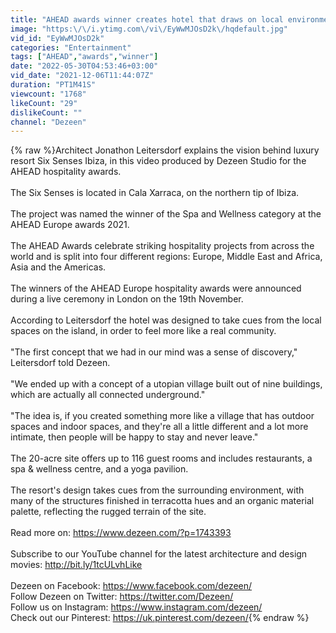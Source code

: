 ```yaml
---
title: "AHEAD awards winner creates hotel that draws on local environment"
image: "https:\/\/i.ytimg.com\/vi\/EyWwMJOsD2k\/hqdefault.jpg"
vid_id: "EyWwMJOsD2k"
categories: "Entertainment"
tags: ["AHEAD","awards","winner"]
date: "2022-05-30T04:53:46+03:00"
vid_date: "2021-12-06T11:44:07Z"
duration: "PT1M41S"
viewcount: "1768"
likeCount: "29"
dislikeCount: ""
channel: "Dezeen"
---
```

{% raw %}Architect Jonathon Leitersdorf explains the vision behind luxury resort Six Senses Ibiza, in this video produced by Dezeen Studio for the AHEAD hospitality awards.<br /><br />The Six Senses is located in Cala Xarraca, on the northern tip of Ibiza.<br /><br />The project was named the winner of the Spa and Wellness category at the AHEAD Europe awards 2021.<br /><br />The AHEAD Awards celebrate striking hospitality projects from across the world and is split into four different regions: Europe, Middle East and Africa, Asia and the Americas.<br /><br />The winners of the AHEAD Europe hospitality awards were announced during a live ceremony in London on the 19th November.<br /><br />According to Leitersdorf the hotel was designed to take cues from the local spaces on the island, in order to feel more like a real community.<br /><br />&quot;The first concept that we had in our mind was a sense of discovery,&quot; Leitersdorf told Dezeen.<br /><br />&quot;We ended up with a concept of a utopian village built out of nine buildings, which are actually all connected underground.&quot;<br /><br />&quot;The idea is, if you created something more like a village that has outdoor spaces and indoor spaces, and they're all a little different and a lot more intimate, then people will be happy to stay and never leave.&quot;<br /><br />The 20-acre site offers up to 116 guest rooms and includes restaurants, a spa &amp; wellness centre, and a yoga pavilion.<br /><br />The resort's design takes cues from the surrounding environment, with many of the structures finished in terracotta hues and an organic material palette, reflecting the rugged terrain of the site.<br /><br />Read more on: <a rel="nofollow" target="blank" href="https://www.dezeen.com/?p=1743393">https://www.dezeen.com/?p=1743393</a><br /><br />Subscribe to our YouTube channel for the latest architecture and design movies: <a rel="nofollow" target="blank" href="http://bit.ly/1tcULvhLike​">http://bit.ly/1tcULvhLike​</a> <br /><br />Dezeen on Facebook: <a rel="nofollow" target="blank" href="https://www.facebook.com/dezeen/​">https://www.facebook.com/dezeen/​</a><br />Follow Dezeen on Twitter: <a rel="nofollow" target="blank" href="https://twitter.com/Dezeen/​">https://twitter.com/Dezeen/​</a><br />Follow us on Instagram: <a rel="nofollow" target="blank" href="https://www.instagram.com/dezeen/​">https://www.instagram.com/dezeen/​</a><br />Check out our Pinterest: <a rel="nofollow" target="blank" href="https://uk.pinterest.com/dezeen/">https://uk.pinterest.com/dezeen/</a>{% endraw %}
